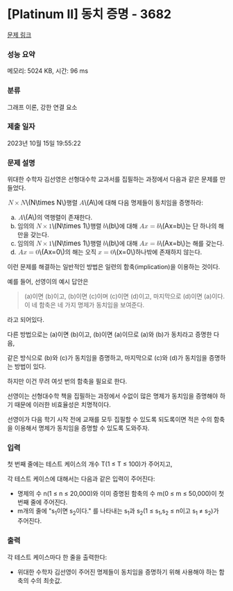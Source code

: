 # [Platinum II] 동치 증명 - 3682 

[문제 링크](https://www.acmicpc.net/problem/3682) 

### 성능 요약

메모리: 5024 KB, 시간: 96 ms

### 분류

그래프 이론, 강한 연결 요소

### 제출 일자

2023년 10월 15일 19:55:22

### 문제 설명

<p>위대한 수학자 김선영은 선형대수학 교과서를 집필하는 과정에서 다음과 같은 문제를 만들었다.</p>

<p><mjx-container class="MathJax" jax="CHTML" style="font-size: 109%; position: relative;"> <mjx-math class="MJX-TEX" aria-hidden="true"><mjx-mi class="mjx-i"><mjx-c class="mjx-c1D441 TEX-I"></mjx-c></mjx-mi><mjx-mo class="mjx-n" space="3"><mjx-c class="mjx-cD7"></mjx-c></mjx-mo><mjx-mi class="mjx-i" space="3"><mjx-c class="mjx-c1D441 TEX-I"></mjx-c></mjx-mi></mjx-math><mjx-assistive-mml unselectable="on" display="inline"><math xmlns="http://www.w3.org/1998/Math/MathML"><mi>N</mi><mo>×</mo><mi>N</mi></math></mjx-assistive-mml><span aria-hidden="true" class="no-mathjax mjx-copytext">\(N\times N\)</span></mjx-container>행렬 <mjx-container class="MathJax" jax="CHTML" style="font-size: 109%; position: relative;"><mjx-math class="MJX-TEX" aria-hidden="true"><mjx-mi class="mjx-i"><mjx-c class="mjx-c1D434 TEX-I"></mjx-c></mjx-mi></mjx-math><mjx-assistive-mml unselectable="on" display="inline"><math xmlns="http://www.w3.org/1998/Math/MathML"><mi>A</mi></math></mjx-assistive-mml><span aria-hidden="true" class="no-mathjax mjx-copytext">\(A\)</span></mjx-container>에 대해 다음 명제들이 동치임을 증명하라:</p>

<ol style="list-style-type:lower-alpha">
	<li><mjx-container class="MathJax" jax="CHTML" style="font-size: 109%; position: relative;"> <mjx-math class="MJX-TEX" aria-hidden="true"><mjx-mi class="mjx-i"><mjx-c class="mjx-c1D434 TEX-I"></mjx-c></mjx-mi></mjx-math><mjx-assistive-mml unselectable="on" display="inline"><math xmlns="http://www.w3.org/1998/Math/MathML"><mi>A</mi></math></mjx-assistive-mml><span aria-hidden="true" class="no-mathjax mjx-copytext">\(A\)</span></mjx-container>의 역행렬이 존재한다.</li>
	<li>임의의 <mjx-container class="MathJax" jax="CHTML" style="font-size: 109%; position: relative;"><mjx-math class="MJX-TEX" aria-hidden="true"><mjx-mi class="mjx-i"><mjx-c class="mjx-c1D441 TEX-I"></mjx-c></mjx-mi><mjx-mo class="mjx-n" space="3"><mjx-c class="mjx-cD7"></mjx-c></mjx-mo><mjx-mn class="mjx-n" space="3"><mjx-c class="mjx-c31"></mjx-c></mjx-mn></mjx-math><mjx-assistive-mml unselectable="on" display="inline"><math xmlns="http://www.w3.org/1998/Math/MathML"><mi>N</mi><mo>×</mo><mn>1</mn></math></mjx-assistive-mml><span aria-hidden="true" class="no-mathjax mjx-copytext">\(N\times 1\)</span></mjx-container>행렬 <mjx-container class="MathJax" jax="CHTML" style="font-size: 109%; position: relative;"><mjx-math class="MJX-TEX" aria-hidden="true"><mjx-mi class="mjx-i"><mjx-c class="mjx-c1D44F TEX-I"></mjx-c></mjx-mi></mjx-math><mjx-assistive-mml unselectable="on" display="inline"><math xmlns="http://www.w3.org/1998/Math/MathML"><mi>b</mi></math></mjx-assistive-mml><span aria-hidden="true" class="no-mathjax mjx-copytext">\(b\)</span></mjx-container>에 대해 <mjx-container class="MathJax" jax="CHTML" style="font-size: 109%; position: relative;"><mjx-math class="MJX-TEX" aria-hidden="true"><mjx-mi class="mjx-i"><mjx-c class="mjx-c1D434 TEX-I"></mjx-c></mjx-mi><mjx-mi class="mjx-i"><mjx-c class="mjx-c1D465 TEX-I"></mjx-c></mjx-mi><mjx-mo class="mjx-n" space="4"><mjx-c class="mjx-c3D"></mjx-c></mjx-mo><mjx-mi class="mjx-i" space="4"><mjx-c class="mjx-c1D44F TEX-I"></mjx-c></mjx-mi></mjx-math><mjx-assistive-mml unselectable="on" display="inline"><math xmlns="http://www.w3.org/1998/Math/MathML"><mi>A</mi><mi>x</mi><mo>=</mo><mi>b</mi></math></mjx-assistive-mml><span aria-hidden="true" class="no-mathjax mjx-copytext">\(Ax=b\)</span></mjx-container>는 단 하나의 해만을 갖는다.</li>
	<li>임의의 <mjx-container class="MathJax" jax="CHTML" style="font-size: 109%; position: relative;"><mjx-math class="MJX-TEX" aria-hidden="true"><mjx-mi class="mjx-i"><mjx-c class="mjx-c1D441 TEX-I"></mjx-c></mjx-mi><mjx-mo class="mjx-n" space="3"><mjx-c class="mjx-cD7"></mjx-c></mjx-mo><mjx-mn class="mjx-n" space="3"><mjx-c class="mjx-c31"></mjx-c></mjx-mn></mjx-math><mjx-assistive-mml unselectable="on" display="inline"><math xmlns="http://www.w3.org/1998/Math/MathML"><mi>N</mi><mo>×</mo><mn>1</mn></math></mjx-assistive-mml><span aria-hidden="true" class="no-mathjax mjx-copytext">\(N\times 1\)</span></mjx-container>행렬 <mjx-container class="MathJax" jax="CHTML" style="font-size: 109%; position: relative;"><mjx-math class="MJX-TEX" aria-hidden="true"><mjx-mi class="mjx-i"><mjx-c class="mjx-c1D44F TEX-I"></mjx-c></mjx-mi></mjx-math><mjx-assistive-mml unselectable="on" display="inline"><math xmlns="http://www.w3.org/1998/Math/MathML"><mi>b</mi></math></mjx-assistive-mml><span aria-hidden="true" class="no-mathjax mjx-copytext">\(b\)</span></mjx-container>에 대해 <mjx-container class="MathJax" jax="CHTML" style="font-size: 109%; position: relative;"><mjx-math class="MJX-TEX" aria-hidden="true"><mjx-mi class="mjx-i"><mjx-c class="mjx-c1D434 TEX-I"></mjx-c></mjx-mi><mjx-mi class="mjx-i"><mjx-c class="mjx-c1D465 TEX-I"></mjx-c></mjx-mi><mjx-mo class="mjx-n" space="4"><mjx-c class="mjx-c3D"></mjx-c></mjx-mo><mjx-mi class="mjx-i" space="4"><mjx-c class="mjx-c1D44F TEX-I"></mjx-c></mjx-mi></mjx-math><mjx-assistive-mml unselectable="on" display="inline"><math xmlns="http://www.w3.org/1998/Math/MathML"><mi>A</mi><mi>x</mi><mo>=</mo><mi>b</mi></math></mjx-assistive-mml><span aria-hidden="true" class="no-mathjax mjx-copytext">\(Ax=b\)</span></mjx-container>는 해를 갖는다.</li>
	<li><mjx-container class="MathJax" jax="CHTML" style="font-size: 109%; position: relative;"> <mjx-math class="MJX-TEX" aria-hidden="true"><mjx-mi class="mjx-i"><mjx-c class="mjx-c1D434 TEX-I"></mjx-c></mjx-mi><mjx-mi class="mjx-i"><mjx-c class="mjx-c1D465 TEX-I"></mjx-c></mjx-mi><mjx-mo class="mjx-n" space="4"><mjx-c class="mjx-c3D"></mjx-c></mjx-mo><mjx-mn class="mjx-n" space="4"><mjx-c class="mjx-c30"></mjx-c></mjx-mn></mjx-math><mjx-assistive-mml unselectable="on" display="inline"><math xmlns="http://www.w3.org/1998/Math/MathML"><mi>A</mi><mi>x</mi><mo>=</mo><mn>0</mn></math></mjx-assistive-mml><span aria-hidden="true" class="no-mathjax mjx-copytext">\(Ax=0\)</span></mjx-container>의 해는 오직 <mjx-container class="MathJax" jax="CHTML" style="font-size: 109%; position: relative;"><mjx-math class="MJX-TEX" aria-hidden="true"><mjx-mi class="mjx-i"><mjx-c class="mjx-c1D465 TEX-I"></mjx-c></mjx-mi><mjx-mo class="mjx-n" space="4"><mjx-c class="mjx-c3D"></mjx-c></mjx-mo><mjx-mn class="mjx-n" space="4"><mjx-c class="mjx-c30"></mjx-c></mjx-mn></mjx-math><mjx-assistive-mml unselectable="on" display="inline"><math xmlns="http://www.w3.org/1998/Math/MathML"><mi>x</mi><mo>=</mo><mn>0</mn></math></mjx-assistive-mml><span aria-hidden="true" class="no-mathjax mjx-copytext">\(x=0\)</span></mjx-container>하나밖에 존재하지 않는다.</li>
</ol>

<p>이런 문제를 해결하는 일반적인 방법은 일련의 함축(implication)을 이용하는 것이다.</p>

<p>예를 들어, 선영이의 예시 답안은</p>

<blockquote>(a)이면 (b)이고, (b)이면 (c)이며 (c)이면 (d)이고, 마지막으로 (d)이면 (a)이다. 이 네 함축은 네 가지 명제가 동치임을 보여준다.</blockquote>

<p>라고 되어있다.</p>

<p>다른 방법으로는 (a)이면 (b)이고, (b)이면 (a)이므로 (a)와 (b)가 동치라고 증명한 다음,</p>

<p>같은 방식으로 (b)와 (c)가 동치임을 증명하고, 마지막으로 (c)와 (d)가 동치임을 증명하는 방법이 있다.</p>

<p>하지만 이건 무려 여섯 번의 함축을 필요로 한다.</p>

<p>선영이는 선형대수학 책을 집필하는 과정에서 수없이 많은 명제가 동치임을 증명해야 하기 때문에 이러한 비효율성은 치명적이다.</p>

<p>선영이가 다음 학기 시작 전에 교재를 모두 집필할 수 있도록 되도록이면 적은 수의 함축을 이용해서 명제가 동치임을 증명할 수 있도록 도와주자.</p>

### 입력 

 <p>첫 번째 줄에는 테스트 케이스의 개수 T(1 ≤ T ≤ 100)가 주어지고,</p>

<p>각 테스트 케이스에 대해서는 다음과 같은 입력이 주어진다:</p>

<ul>
	<li>명제의 수 n(1 ≤ n ≤ 20,000)와 이미 증명된 함축의 수 m(0 ≤ m ≤ 50,000)이 첫 번째 줄에 주어진다.</li>
	<li>m개의 줄에 "s<sub>1</sub>이면 s<sub>2</sub>이다." 를 나타내는 s<sub>1</sub>과 s<sub>2</sub>(1 ≤ s<sub>1</sub>,s<sub>2</sub> ≤ n이고 s<sub>1 </sub>≠ s<sub>2</sub>)가 주어진다.</li>
</ul>

### 출력 

 <p>각 테스트 케이스마다 한 줄을 출력한다:</p>

<ul>
	<li>위대한 수학자 김선영이 주어진 명제들이 동치임을 증명하기 위해 사용해야 하는 함축의 수의 최솟값.</li>
</ul>

